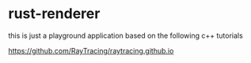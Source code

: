 # rust-renderer

this is just a playground application based on the following c++ tutorials

https://github.com/RayTracing/raytracing.github.io
